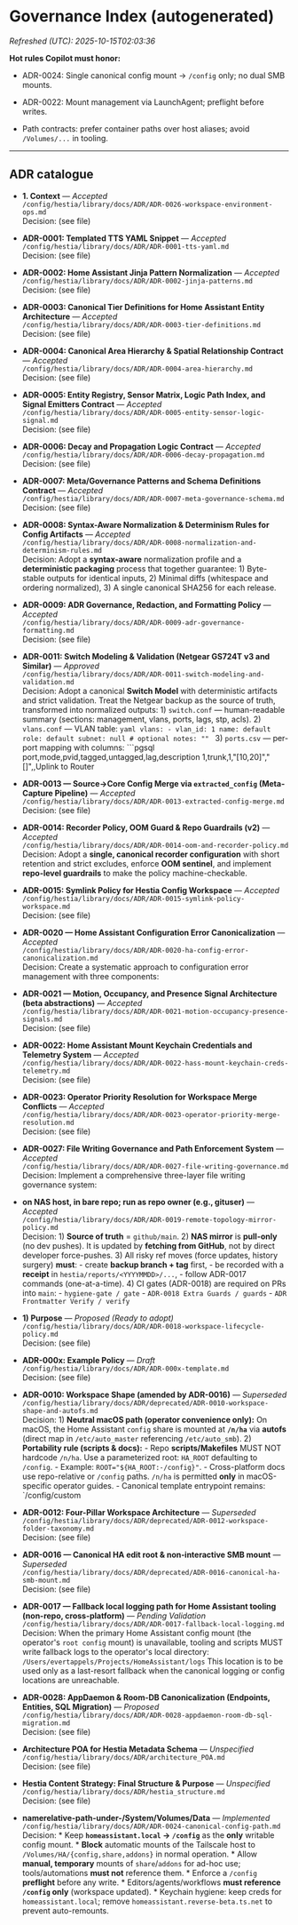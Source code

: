 # Governance Index (autogenerated)

_Refreshed (UTC): 2025-10-15T02:03:36_

**Hot rules Copilot must honor:**

- ADR-0024: Single canonical config mount → `/config` only; no dual SMB mounts.

- ADR-0022: Mount management via LaunchAgent; preflight before writes.

- Path contracts: prefer container paths over host aliases; avoid `/Volumes/...` in tooling.


---

## ADR catalogue

- **1. Context** — _Accepted_  
  `/config/hestia/library/docs/ADR/ADR-0026-workspace-environment-ops.md`  
  Decision: (see file)

- **ADR-0001: Templated TTS YAML Snippet** — _Accepted_  
  `/config/hestia/library/docs/ADR/ADR-0001-tts-yaml.md`  
  Decision: (see file)

- **ADR-0002: Home Assistant Jinja Pattern Normalization** — _Accepted_  
  `/config/hestia/library/docs/ADR/ADR-0002-jinja-patterns.md`  
  Decision: (see file)

- **ADR-0003: Canonical Tier Definitions for Home Assistant Entity Architecture** — _Accepted_  
  `/config/hestia/library/docs/ADR/ADR-0003-tier-definitions.md`  
  Decision: (see file)

- **ADR-0004: Canonical Area Hierarchy & Spatial Relationship Contract** — _Accepted_  
  `/config/hestia/library/docs/ADR/ADR-0004-area-hierarchy.md`  
  Decision: (see file)

- **ADR-0005: Entity Registry, Sensor Matrix, Logic Path Index, and Signal Emitters Contract** — _Accepted_  
  `/config/hestia/library/docs/ADR/ADR-0005-entity-sensor-logic-signal.md`  
  Decision: (see file)

- **ADR-0006: Decay and Propagation Logic Contract** — _Accepted_  
  `/config/hestia/library/docs/ADR/ADR-0006-decay-propagation.md`  
  Decision: (see file)

- **ADR-0007: Meta/Governance Patterns and Schema Definitions Contract** — _Accepted_  
  `/config/hestia/library/docs/ADR/ADR-0007-meta-governance-schema.md`  
  Decision: (see file)

- **ADR-0008: Syntax-Aware Normalization & Determinism Rules for Config Artifacts** — _Accepted_  
  `/config/hestia/library/docs/ADR/ADR-0008-normalization-and-determinism-rules.md`  
  Decision: Adopt a **syntax-aware** normalization profile and a **deterministic packaging** process that together guarantee: 1) Byte-stable outputs for identical inputs, 2) Minimal diffs (whitespace and ordering normalized), 3) A single canonical SHA256 for each release.

- **ADR-0009: ADR Governance, Redaction, and Formatting Policy** — _Accepted_  
  `/config/hestia/library/docs/ADR/ADR-0009-adr-governance-formatting.md`  
  Decision: (see file)

- **ADR-0011: Switch Modeling & Validation (Netgear GS724T v3 and Similar)** — _Approved_  
  `/config/hestia/library/docs/ADR/ADR-0011-switch-modeling-and-validation.md`  
  Decision: Adopt a canonical **Switch Model** with deterministic artifacts and strict validation. Treat the Netgear backup as the source of truth, transformed into normalized outputs: 1) `switch.conf` — human-readable summary (sections: management, vlans, ports, lags, stp, acls). 2) `vlans.conf` — VLAN table: ```yaml vlans: - vlan_id: 1 name: default role: default subnet: null # optional notes: "" ``` 3) `ports.csv` — per-port mapping with columns: ```pgsql port,mode,pvid,tagged,untagged,lag,description 1,trunk,1,"[10,20]","[]",,Uplink to Router

- **ADR-0013 — Source→Core Config Merge via `extracted_config` (Meta-Capture Pipeline)** — _Accepted_  
  `/config/hestia/library/docs/ADR/ADR-0013-extracted-config-merge.md`  
  Decision: (see file)

- **ADR-0014: Recorder Policy, OOM Guard & Repo Guardrails (v2)** — _Accepted_  
  `/config/hestia/library/docs/ADR/ADR-0014-oom-and-recorder-policy.md`  
  Decision: Adopt a **single, canonical recorder configuration** with short retention and strict excludes, enforce **OOM sentinel**, and implement **repo-level guardrails** to make the policy machine-checkable.

- **ADR-0015: Symlink Policy for Hestia Config Workspace** — _Accepted_  
  `/config/hestia/library/docs/ADR/ADR-0015-symlink-policy-workspace.md`  
  Decision: (see file)

- **ADR-0020 — Home Assistant Configuration Error Canonicalization** — _Accepted_  
  `/config/hestia/library/docs/ADR/ADR-0020-ha-config-error-canonicalization.md`  
  Decision: Create a systematic approach to configuration error management with three components:

- **ADR-0021 — Motion, Occupancy, and Presence Signal Architecture (beta abstractions)** — _Accepted_  
  `/config/hestia/library/docs/ADR/ADR-0021-motion-occupancy-presence-signals.md`  
  Decision: (see file)

- **ADR-0022: Home Assistant Mount Keychain Credentials and Telemetry System** — _Accepted_  
  `/config/hestia/library/docs/ADR/ADR-0022-hass-mount-keychain-creds-telemetry.md`  
  Decision: (see file)

- **ADR-0023: Operator Priority Resolution for Workspace Merge Conflicts** — _Accepted_  
  `/config/hestia/library/docs/ADR/ADR-0023-operator-priority-merge-resolution.md`  
  Decision: (see file)

- **ADR-0027: File Writing Governance and Path Enforcement System** — _Accepted_  
  `/config/hestia/library/docs/ADR/ADR-0027-file-writing-governance.md`  
  Decision: Implement a comprehensive three-layer file writing governance system:

- **on NAS host, in bare repo; run as repo owner (e.g., gituser)** — _Accepted_  
  `/config/hestia/library/docs/ADR/ADR-0019-remote-topology-mirror-policy.md`  
  Decision: 1) **Source of truth** = `github/main`. 2) **NAS mirror** is **pull-only** (no dev pushes). It is updated by **fetching from GitHub**, not by direct developer force-pushes. 3) All risky ref moves (force updates, history surgery) **must**: - create **backup branch + tag** first, - be recorded with a **receipt** in `hestia/reports/<YYYYMMDD>/...`, - follow ADR-0017 commands (one-at-a-time). 4) CI gates (ADR-0018) are required on PRs into `main`: - `hygiene-gate / gate` - `ADR-0018 Extra Guards / guards` - `ADR Frontmatter Verify / verify`

- **1) Purpose** — _Proposed (Ready to adopt)_  
  `/config/hestia/library/docs/ADR/ADR-0018-workspace-lifecycle-policy.md`  
  Decision: (see file)

- **ADR-000x: Example Policy** — _Draft_  
  `/config/hestia/library/docs/ADR/ADR-000x-template.md`  
  Decision: (see file)

- **ADR-0010: Workspace Shape (amended by ADR-0016)** — _Superseded_  
  `/config/hestia/library/docs/ADR/deprecated/ADR-0010-workspace-shape-and-autofs.md`  
  Decision: 1) **Neutral macOS path (operator convenience only):** On macOS, the Home Assistant `config` share is mounted at **`/n/ha`** via **autofs** (direct map in `/etc/auto_master` referencing `/etc/auto_smb`). 2) **Portability rule (scripts & docs):** - Repo **scripts/Makefiles** MUST NOT hardcode `/n/ha`. Use a parameterized root: `HA_ROOT` defaulting to `/config`. - Example: `ROOT="${HA_ROOT:-/config}"`. - Cross-platform docs use repo-relative or `/config` paths. `/n/ha` is permitted **only** in macOS-specific operator guides. - Canonical template entrypoint remains: `/config/custom

- **ADR-0012: Four-Pillar Workspace Architecture** — _Superseded_  
  `/config/hestia/library/docs/ADR/deprecated/ADR-0012-workspace-folder-taxonomy.md`  
  Decision: (see file)

- **ADR-0016 — Canonical HA edit root & non‑interactive SMB mount** — _Superseded_  
  `/config/hestia/library/docs/ADR/deprecated/ADR-0016-canonical-ha-smb-mount.md`  
  Decision: (see file)

- **ADR-0017 — Fallback local logging path for Home Assistant tooling (non-repo, cross-platform)** — _Pending Validation_  
  `/config/hestia/library/docs/ADR/ADR-0017-fallback-local-logging.md`  
  Decision: When the primary Home Assistant config mount (the operator's `root config` mount) is unavailable, tooling and scripts MUST write fallback logs to the operator's local directory: `/Users/evertappels/Projects/HomeAssistant/logs` This location is to be used only as a last-resort fallback when the canonical logging or config locations are unreachable.

- **ADR-0028: AppDaemon & Room-DB Canonicalization (Endpoints, Entities, SQL Migration)** — _Proposed_  
  `/config/hestia/library/docs/ADR/ADR-0028-appdaemon-room-db-sql-migration.md`  
  Decision: (see file)

- **Architecture POA for Hestia Metadata Schema** — _Unspecified_  
  `/config/hestia/library/docs/ADR/architecture_POA.md`  
  Decision: (see file)

- **Hestia Content Strategy: Final Structure & Purpose** — _Unspecified_  
  `/config/hestia/library/docs/ADR/hestia_structure.md`  
  Decision: (see file)

- **name<TAB>relative-path-under-/System/Volumes/Data** — _Implemented_  
  `/config/hestia/library/docs/ADR/ADR-0024-canonical-config-path.md`  
  Decision: * Keep **`homeassistant.local` → `/config`** as the **only** writable config mount. * **Block** automatic mounts of the Tailscale host to `/Volumes/HA/{config,share,addons}` in normal operation. * Allow **manual, temporary** mounts of `share`/`addons` for ad-hoc use; tools/automations **must not** reference them. * Enforce a `/config` **preflight** before any write. * Editors/agents/workflows **must reference `/config` only** (workspace updated). * Keychain hygiene: keep creds for `homeassistant.local`; remove `homeassistant.reverse-beta.ts.net` to prevent auto-remounts.
